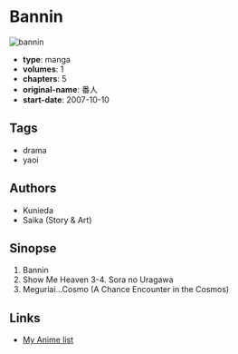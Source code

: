 # Bannin

![bannin](https://cdn.myanimelist.net/images/manga/2/186871.jpg)

-   **type**: manga
-   **volumes**: 1
-   **chapters**: 5
-   **original-name**: 番人
-   **start-date**: 2007-10-10

## Tags

-   drama
-   yaoi

## Authors

-   Kunieda
-   Saika (Story & Art)

## Sinopse

1. Bannin
2. Show Me Heaven
   3-4. Sora no Uragawa
3. Meguriai...Cosmo (A Chance Encounter in the Cosmos)

## Links

-   [My Anime list](https://myanimelist.net/manga/5507/Bannin)
